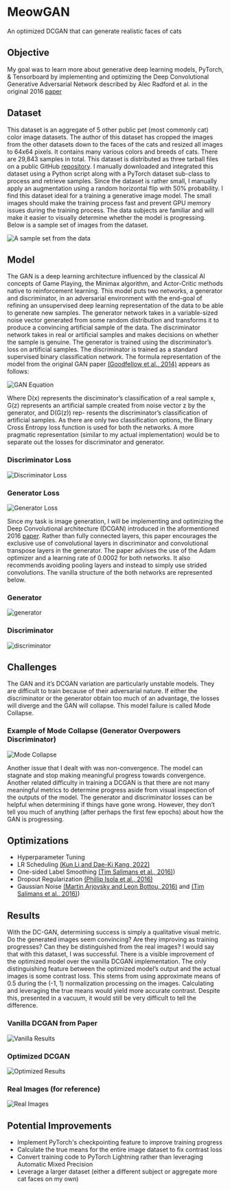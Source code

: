 # MeowGAN
An optimized DCGAN that can generate realistic faces of cats

## Objective
My goal was to learn more about generative deep learning models, PyTorch, & Tensorboard by implementing and optimizing the Deep Convolutional Generative Adversarial Network described by Alec Radford et al. in the original 2016 [paper](https://arxiv.org/abs/1511.06434) 

##  Dataset 
This dataset is an aggregate of 5 other public pet (most commonly cat) color image datasets. The author of this dataset has cropped the images from the other datasets down to the faces of the cats and resized all images to 64x64 pixels. It contains many various colors and breeds of cats. There are 29,843 samples in total. This dataset is distributed as three tarball files on a public GitHub [repository](https://github.com/fferlito/Cat-faces-dataset). I manually downloaded and integrated this dataset using a Python script along with a PyTorch dataset sub-class to process and retrieve samples. Since the dataset is rather small, I manually apply an augmentation using a random horizontal flip with 50% probability. I find this dataset ideal for a training a generative image model. The small images should make the training process fast and prevent GPU memory issues during the training process. The data subjects are familiar and will make it easier to visually determine whether the model is progressing. Below is a sample set of images from the dataset.

![A sample set from the data](https://github.com/hootcode99/MeowGAN/blob/main/GAN/imgs/image_grids/cat_real_grid.png)

## Model

The GAN is a deep learning architecture influenced by the classical AI concepts of Game Playing, the Minimax algorithm, and Actor-Critic methods native to reinforcement learning. 
This model puts two networks, a generator and discriminator, in an adversarial environment with the end-goal of refining an unsupervised deep learning representation of the data 
to be able to generate new samples. The generator network takes in a variable-sized noise vector generated from some random distribution and transforms it to produce a convincing 
artificial sample of the data. The discriminator network takes in real or artificial samples and makes decisions on whether the sample is genuine. The generator is trained using the 
discriminator’s loss on artificial samples. The discriminator is trained as a standard supervised binary classification network. The formula representation of the model from the 
original GAN paper [(Goodfellow et al., 2014)](https://arxiv.org/abs/1511.06434) appears as follows:

![GAN Equation](https://github.com/hootcode99/MeowGAN/blob/main/GAN/imgs/gan_equation.png)

Where D(x) represents the disciminator’s classification of a real sample x, G(z) represents an artificial sample created from noise vector z by the generator, and D(G(z)) rep-
resents the discriminator’s classification of artificial samples. As there are only two classification options, the Binary Cross Entropy loss function is used for both the networks.
A more pragmatic representation (similar to my actual implementation) would be to separate out the losses for discriminator and generator.

### Discriminator Loss
![Discriminator Loss](https://github.com/hootcode99/MeowGAN/blob/main/GAN/imgs/practical_discriminator_loss.png)
### Generator Loss
![Generator Loss](https://github.com/hootcode99/MeowGAN/blob/main/GAN/imgs/practical_generator_loss.png)

Since my task is image generation, I will be implementing and optimizing the Deep Convolutional architecture (DCGAN) introduced in the aformentioned 2016 [paper](https://arxiv.org/abs/1511.06434). 
Rather than fully connected layers, this paper encourages the exclusive use of convolutional layers in discriminator and convolutional transpose layers 
in the generator. The paper advises the use of the Adam optimizer and a learning rate of 0.0002 for both networks. It also recommends avoiding pooling 
layers and instead to simply use strided convolutions. The vanilla structure of the both networks are represented below.

### Generator
![generator](https://github.com/hootcode99/MeowGAN/blob/main/GAN/imgs/generator.png)

### Discriminator
![discriminator](https://github.com/hootcode99/MeowGAN/blob/main/GAN/imgs/discriminator.png)

## Challenges
The GAN and it’s DCGAN variation are particularly unstable models. They are difficult to train because of their adversarial nature. If either the discriminator or the generator 
obtain too much of an advantage, the losses will diverge and the GAN will collapse. This model failure is called Mode Collapse. 
### Example of Mode Collapse (Generator Overpowers Discriminator)
![Mode Collapse](https://github.com/hootcode99/MeowGAN/blob/main/GAN/imgs/image_grids/GAN_mode_collapse.png)

Another issue that I dealt with was non-convergence. The model can stagnate and stop making meaningful progress towards convergence. Another related difficulty in training a DCGAN is 
that there are not many meaningful metrics to determine progress aside from visual inspection of the outputs of the model. The generator and discriminator losses can be helpful when 
determining if things have gone wrong. However, they don’t tell you much of anything (after perhaps the first few epochs) about how the GAN is progressing.

## Optimizations
- Hyperparameter Tuning
- LR Scheduling [(Kun Li and Dae-Ki Kang, 2022)](https://www.mdpi.com/2076-3417/12/3/1191)
- One-sided Label Smoothing [(Tim Salimans et al., 2016)](https://arxiv.org/abs/1606.03498))
- Dropout Regularization [(Phillip Isola et al., 2016)](https://arxiv.org/abs/1611.07004)
- Gaussian Noise [(Martin Arjovsky and Leon Bottou, 2016)](https://arxiv.org/abs/1701.04862) and [(Tim Salimans et al., 2016)](https://arxiv.org/abs/1606.03498))

## Results
With the DC-GAN, determining success is simply a qualitative visual metric. Do the generated images seem convincing? Are they improving as training progresses? Can they be distinguished from the real images? I
would say that with this dataset, I was successful. There is a visible improvement of the optimized model over the vanilla DCGAN implementation. The only distinguishing feature between the optimized model’s 
output and the actual images is some contrast loss. This stems from using approximate means of 0.5 during the (-1, 1) normalization processing on the images. Calculating and leveraging the true means would 
yield more accurate contrast. Despite this, presented in a vacuum, it would still be very difficult to tell the difference. 

### Vanilla DCGAN from Paper
![Vanilla Results](https://github.com/hootcode99/MeowGAN/blob/main/GAN/imgs/image_grids/GAN_cat_vanilla.png)
### Optimized DCGAN
![Optimized Results](https://github.com/hootcode99/MeowGAN/blob/main/GAN/imgs/image_grids/GAN_cat_best.png)
### Real Images (for reference)
![Real Images](https://github.com/hootcode99/MeowGAN/blob/main/GAN/imgs/image_grids/cat_real_grid.png)

## Potential Improvements
- Implement PyTorch's checkpointing feature to improve training progress
- Calculate the true means for the entire image dataset to fix contrast loss
- Convert training code to PyTorch Lightning rather than leveraging Automatic Mixed Precision
- Leverage a larger dataset (either a different subject or aggregate more cat faces on my own)
